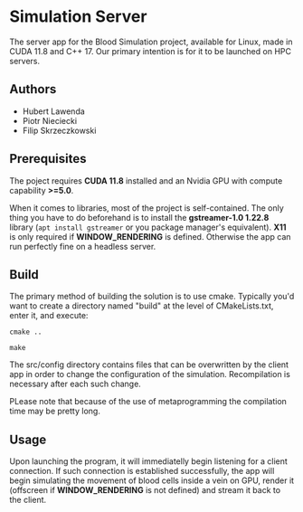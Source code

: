 # Simulation Server

The server app for the Blood Simulation project, available for Linux, made in CUDA 11.8 and C++ 17.
Our primary intention is for it to be launched on HPC servers.

## Authors
 * Hubert Lawenda
 * Piotr Nieciecki
 * Filip Skrzeczkowski

## Prerequisites
The poject requires **CUDA 11.8** installed and an Nvidia GPU with compute capability **>=5.0**.

When it comes to libraries, most of the project is self-contained.
The only thing you have to do beforehand is to install the **gstreamer-1.0 1.22.8** library (`apt install gstreamer` or you package manager's equivalent).
**X11** is only required if **WINDOW_RENDERING** is defined. Otherwise the app can run perfectly fine on a headless server.

## Build
The primary method of building the solution is to use cmake.
Typically you'd want to create a directory named "build" at the level of CMakeLists.txt, enter it, and execute:

`cmake ..`

`make`

The src/config directory contains files that can be overwritten by the client app in order to change the configuration of the simulation. Recompilation is necessary after each such change.

PLease note that because of the use of metaprogramming the compilation time may be pretty long.

## Usage

Upon launching the program, it will immediatelly begin listening for a client connection. If such connection is established successfully, the app will begin simulating the movement of blood cells inside a vein on GPU, render it (offscreen if **WINDOW_RENDERING** is not defined) and stream it back to the client.
